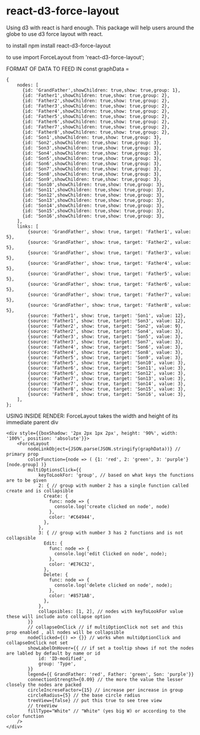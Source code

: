 # react-d3-force-layout
Using d3 with react is hard enough. This package will help users around the globe to use d3 force layout with react.

to install
npm install react-d3-force-layout

to use
import ForceLayout from 'react-d3-force-layout';

FORMAT OF DATA TO FEED IN
const graphData = 

    {
        nodes: [
          {id: 'GrandFather',showChildren: true,show: true,group: 1},
          {id: 'Father1',showChildren: true,show: true,group: 2},
          {id: 'Father2',showChildren: true,show: true,group: 2},
          {id: 'Father3',showChildren: true,show: true,group: 2},
          {id: 'Father4',showChildren: true,show: true,group: 2},
          {id: 'Father5',showChildren: true,show: true,group: 2},
          {id: 'Father6',showChildren: true,show: true,group: 2},
          {id: 'Father7',showChildren: true,show: true,group: 2},
          {id: 'Father8',showChildren: true,show: true,group: 2},
          {id: 'Son1',showChildren: true,show: true,group: 3},
          {id: 'Son2',showChildren: true,show: true,group: 3},
          {id: 'Son3',showChildren: true,show: true,group: 3},
          {id: 'Son4',showChildren: true,show: true,group: 3},
          {id: 'Son5',showChildren: true,show: true,group: 3},
          {id: 'Son6',showChildren: true,show: true,group: 3},
          {id: 'Son7',showChildren: true,show: true,group: 3},
          {id: 'Son8',showChildren: true,show: true,group: 3},
          {id: 'Son9',showChildren: true,show: true,group: 3},
          {id: 'Son10',showChildren: true,show: true,group: 3},
          {id: 'Son11',showChildren: true,show: true,group: 3},
          {id: 'Son12',showChildren: true,show: true,group: 3},
          {id: 'Son13',showChildren: true,show: true,group: 3},
          {id: 'Son14',showChildren: true,show: true,group: 3},
          {id: 'Son15',showChildren: true,show: true,group: 3},
          {id: 'Son16',showChildren: true,show: true,group: 3},
        ],
        links: [
            {source: 'GrandFather', show: true, target: 'Father1', value: 5},
            {source: 'GrandFather', show: true, target: 'Father2', value: 5},
            {source: 'GrandFather', show: true, target: 'Father3', value: 5},
            {source: 'GrandFather', show: true, target: 'Father4', value: 5},
            {source: 'GrandFather', show: true, target: 'Father5', value: 5},
            {source: 'GrandFather', show: true, target: 'Father6', value: 5},
            {source: 'GrandFather', show: true, target: 'Father7', value: 5},
            {source: 'GrandFather', show: true, target: 'Father8', value: 5},
            {source: 'Father1', show: true, target: 'Son1', value: 12},
            {source: 'Father1', show: true, target: 'Son3', value: 12},
            {source: 'Father2', show: true, target: 'Son2', value: 9},
            {source: 'Father2', show: true, target: 'Son4', value: 3},
            {source: 'Father3', show: true, target: 'Son5', value: 3},
            {source: 'Father3', show: true, target: 'Son7', value: 3},
            {source: 'Father4', show: true, target: 'Son6', value: 3},
            {source: 'Father4', show: true, target: 'Son8', value: 3},
            {source: 'Father5', show: true, target: 'Son9', value: 3},
            {source: 'Father5', show: true, target: 'Son10', value: 3},
            {source: 'Father6', show: true, target: 'Son11', value: 3},
            {source: 'Father6', show: true, target: 'Son12', value: 3},
            {source: 'Father7', show: true, target: 'Son13', value: 3},
            {source: 'Father7', show: true, target: 'Son14', value: 3},
            {source: 'Father8', show: true, target: 'Son15', value: 3},
            {source: 'Father8', show: true, target: 'Son16', value: 3},
        ],
    };

USING INSIDE RENDER:
ForceLayout takes the width and height of its immediate parent div


    <div style={{boxShadow: '2px 2px 1px 2px', height: '90%', width: '100%', position: 'absolute'}}>
        <ForceLayout
            nodeLinkObject={JSON.parse(JSON.stringify(graphData))} // primary prop
            colorFunction={node => ( {1: 'red', 2: 'green', 3: 'purple'}[node.group] )}
            multiOptionsClick={{
                keyToLookFor: 'group', // based on what keys the functions are to be given
                2: { // group with number 2 has a single function called create and is collapsible
                  Create: {
                    func: node => {
                      console.log('create clicked on node', node)
                    },
                    color: '#C64944',
                  },
                },
                3: { // group with number 3 has 2 functions and is not collapsible
                  Edit: {
                    func: node => {
                      console.log('edit Clicked on node', node);
                    },
                    color: '#E76C32',
                  },
                  Delete: {
                    func: node => {
                      console.log('delete clicked on node', node);
                    },
                    color: '#8571AB',
                  },
                },
                collapsibles: [1, 2], // nodes with keyToLookFor value these will include auto collapse option
            }}
            // collapseOnClick // if multiOptionClick not set and this prop enabled , all nodes will be collapsible
            nodeClicked={() => {}} // works when multiOptionClick and collapseOnClick not set
            showLabelOnHover={{ // if set a tooltip shows if not the nodes are labled by default by name or id
                id: 'ID-modified',
                group: 'Type',
            }}
            legend={{ GrandFather: 'red', Father: 'green', Son: 'purple'}}
            connectionStrength={0.09} // the more the value the lesser closely the nodes are packed
            circleIncreseFactor={15} // increase per increase in group
            circleRadius={5} // the base circle radius
            treeView={false} // put this true to see tree view
            // treeView
            fillType="White" // "White" (yes big W) or according to the color function
        />   
    </div>